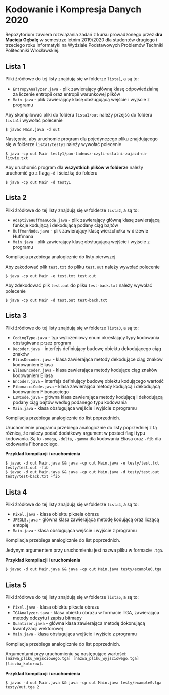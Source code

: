 # Kodowanie i Kompresja Danych 2020

Repozytorium zawiera rozwiązania zadań z kursu prowadzonego przez <b>dra Macieja Gębalę</b> w semestrze letnim 2019/2020 dla studentów drugiego i trzeciego roku Informatyki na Wydziale Podstawowych Problemów Techniki Politechniki Wrocławskiej.

## Lista 1
Pliki źródłowe do tej listy znajdują się w folderze `lista1`, a są to:
- `EntropyAnalyzer.java` - plik zawierający główną klasę odpowiedzialną za liczenie entropii oraz entropii warunkowej plików
- `Main.java` - plik zawierający klasę obsługującą wejście i wyjście z programu

Aby skompilować pliki do folderu `lista1/out` należy przejść do folderu `lista1` i wywołać polecenie
```
$ javac Main.java -d out
``` 
Następnie, aby uruchomić program dla pojedynczego pliku znajdującego się w folderze `lista1/testy1` należy wywołać polecenie
```
$ java -cp out Main testy1/pan-tadeusz-czyli-ostatni-zajazd-na-litwie.txt
```
Aby uruchomić program dla <b>wszystkich plików w folderze</b> należy uruchomić go z flagą `-d` i ścieżką do folderu
```
$ java -cp out Main -d testy1
```

## Lista 2
Pliki źródłowe do tej listy znajdują się w folderze `lista2`, a są to:
- `AdaptiveHuffmanCode.java` - plik zawierający główną klasę zawierającą funkcje kodującą i dekodującą podany ciąg bajtów
- `HuffmanNode.java` - plik zawierający klasę wierzchołka w drzewie Huffmana
- `Main.java` - plik zawierający klasę obsługującą wejście i wyjście z programu

Kompilacja przebiega analogicznie do listy pierwszej.

Aby zakodować plik `test.txt` do pliku `test.out` należy wywołać polecenie
```
$ java -cp out Main -e test.txt test.out
```

Aby zdekodować plik `test.out` do pliku `test-back.txt` należy wywołać polecenie
```
$ java -cp out Main -d test.out test-back.txt
```

## Lista 3
Pliki źródłowe do tej listy znajdują się w folderze `lista3`, a są to:
- `CodingType.java` - typ wyliczeniowy enum określający typy kodowania obsługiwane przez program
- `Decoder.java` - interfejs definiujący budowę obiektu dekodującego ciąg znaków
- `EliasDecoder.java` - klasa zawierająca metody dekodujące ciąg znaków kodowaniem Eliasa
- `EliasEncoder.java` - klasa zawierająca metody kodujące ciąg znaków kodowaniem Eliasa
- `Encoder.java` - interfejs definiujący budowę obiektu kodującego wartość
- `FibonacciCode.java` - klasa zawierająca metody kodującą i dekodującą kodowaniem Fibonacciego
- `LZWCode.java` - główna klasa zawierająca metody kodującą i dekodującą podany ciąg bajtów według podanego typu kodowania
- `Main.java` - klasa obsługująca wejście i wyjście z programu

Kompilacja przebiega analogicznie do list poprzednich.

Uruchomienie programu przebiega analogicznie do listy poprzedniej z tą różnicą, że należy podać dodatkowy argument w postaci flagi typu kodowania. Są to `-omega`, `-delta`, `-gamma` dla kodowania Eliasa oraz `-fib` dla kodowania Fibonacciego.

<b>Przykład kompilacji i uruchomienia</b>
```
$ javac -d out Main.java && java -cp out Main.java -e testy/test.txt testy/test.out -fib
$ javac -d out Main.java && java -cp out Main.java -d testy/test.out testy/test-back.txt -fib
```

## Lista 4
Pliki źródłowe do tej listy znajdują się w folderze `lista4`, a są to:
- `Pixel.java` - klasa obiektu piksela obrazu
- `JPEGLS.java` - główna klasa zawierająca metodę kodującą oraz liczącą entopię
- `Main.java` - klasa obsługująca wejście i wyjście z programu

Kompilacja przebiega analogicznie do list poprzednich.

Jedynym argumentem przy uruchomieniu jest nazwa pliku w formacie `.tga`.

<b>Przykład kompilacji i uruchomienia</b>
```
$ javac -d out Main.java && java -cp out Main.java testy/example0.tga
```
## Lista 5
Pliki źródłowe do tej listy znajdują się w folderze `lista5`, a są to:
- `Pixel.java` - klasa obiektu piksela obrazu
- `TGAAnalyzer.java` - klasa obiektu obrazu w formacie TGA, zawierająca metody odczytu i zapisu bitmapy
- `Quantizer.java` - główna klasa zawierająca metodę dokonującą kwantyzacji wektorowej
- `Main.java` - klasa obsługująca wejście i wyjście z programu

Kompilacja przebiega analogicznie do list poprzednich.

Argumentami przy uruchomieniu są następujące wartości: ``[nazwa_pliku_wejsciowego.tga] [nazwa_pliku_wyjsciowego.tga] [liczba_kolorow]``.

<b>Przykład kompilacji i uruchomienia</b>
```
$ javac -d out Main.java && java -cp out Main.java testy/example0.tga testy/out.tga 2
```